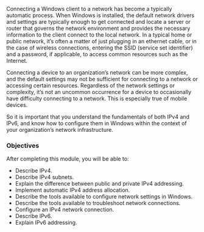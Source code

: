 Connecting a Windows client to a network has become a typically automatic process. When Windows is installed, the default network drivers and settings are typically enough to get connected and locate a server or router that governs the network environment and provides the necessary information to the client connect to the local network. In a typical home or public network, it’s often a matter of just plugging in an ethernet cable, or in the case of wireless connections, entering the SSID (service set identifier) and a password, if applicable, to access common resources such as the Internet.

Connecting a device to an organization’s network can be more complex, and the default settings may not be sufficient for connecting to a network or accessing certain resources. Regardless of the network settings or complexity, it’s not an uncommon occurrence for a device to occasionally have difficulty connecting to a network. This is especially true of mobile devices.

So it is important that you understand the fundamentals of both IPv4 and IPv6, and know how to configure them in Windows within the context of your organization’s network infrastructure.

### Objectives

After completing this module, you will be able to:

 -  Describe IPv4.
 -  Describe IPv4 subnets.
 -  Explain the difference between public and private IPv4 addressing.
 -  Implement automatic IPv4 address allocation.
 -  Describe the tools available to configure network settings in Windows.
 -  Describe the tools available to troubleshoot network connections.
 -  Configure an IPv4 network connection.
 -  Describe IPv6.
 -  Explain IPv6 addressing.
